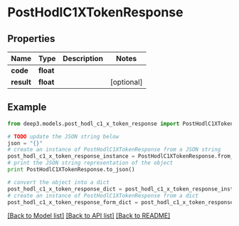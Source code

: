 # PostHodlC1XTokenResponse


## Properties
Name | Type | Description | Notes
------------ | ------------- | ------------- | -------------
**code** | **float** |  | 
**result** | **float** |  | [optional] 

## Example

```python
from deep3.models.post_hodl_c1_x_token_response import PostHodlC1XTokenResponse

# TODO update the JSON string below
json = "{}"
# create an instance of PostHodlC1XTokenResponse from a JSON string
post_hodl_c1_x_token_response_instance = PostHodlC1XTokenResponse.from_json(json)
# print the JSON string representation of the object
print PostHodlC1XTokenResponse.to_json()

# convert the object into a dict
post_hodl_c1_x_token_response_dict = post_hodl_c1_x_token_response_instance.to_dict()
# create an instance of PostHodlC1XTokenResponse from a dict
post_hodl_c1_x_token_response_form_dict = post_hodl_c1_x_token_response.from_dict(post_hodl_c1_x_token_response_dict)
```
[[Back to Model list]](../README.md#documentation-for-models) [[Back to API list]](../README.md#documentation-for-api-endpoints) [[Back to README]](../README.md)


